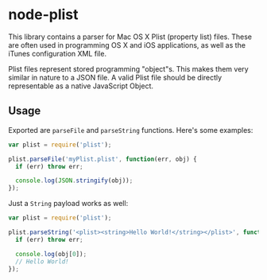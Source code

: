 node-plist
==========

This library contains a parser for Mac OS X Plist (property list) files. These
are often used in programming OS X and iOS applications, as well as the iTunes
configuration XML file.

Plist files represent stored programming "object"s. This makes them very similar
in nature to a JSON file. A valid Plist file should be directly representable as
a native JavaScript Object.

Usage
-----

Exported are `parseFile` and `parseString` functions. Here's some examples:

``` javascript
var plist = require('plist');

plist.parseFile('myPlist.plist', function(err, obj) {
  if (err) throw err;

  console.log(JSON.stringify(obj));
});
```

Just a `String` payload works as well:

``` javascript
var plist = require('plist');

plist.parseString('<plist><string>Hello World!</string></plist>', function(err, obj) {
  if (err) throw err;

  console.log(obj[0]);
  // Hello World!
});
```
